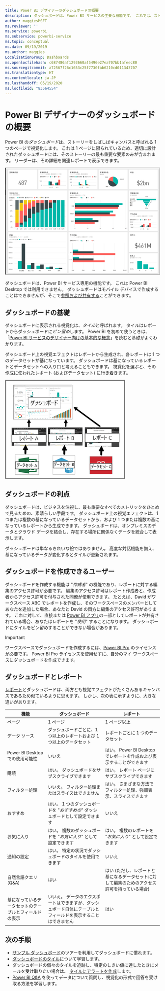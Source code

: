 ```yaml
---
title: Power BI デザイナーのダッシュボードの概要
description: ダッシュボードは、Power BI サービスの主要な機能です。 これでは、ストーリーをしばしばキャンバスと呼ばれる 1 つのページで視覚化します。
author: maggiesMSFT
ms.reviewer: ''
ms.service: powerbi
ms.subservice: powerbi-service
ms.topic: conceptual
ms.date: 09/19/2019
ms.author: maggies
LocalizationGroup: Dashboards
ms.openlocfilehash: c687486af1293660af5496e27ea707bb1afeec80
ms.sourcegitcommit: a72567f26c1653c25f7730fab6210cd011343707
ms.translationtype: HT
ms.contentlocale: ja-JP
ms.lasthandoff: 05/19/2020
ms.locfileid: "83564554"
---
```

# <a name="introduction-to-dashboards-for-power-bi-designers"></a>Power BI デザイナーのダッシュボードの概要

Power BI の*ダッシュボード*は、ストーリーをしばしばキャンバスと呼ばれる 1 つのページで視覚化します。 これは 1 ページに限られているため、適切に設計されたダッシュボードには、そのストーリーの最も重要な要素のみが含まれます。 リーダーは、その詳細を関連レポートで表示できます。

![ダッシュボード](media/service-dashboards/power-bi-dashboard2.png)

ダッシュボードは、Power BI サービス専用の機能です。 これは Power BI Desktop では利用できません。 ダッシュボードはモバイル デバイスで作成することはできませんが、そこで[参照および共有する](../consumer/mobile/mobile-apps-view-dashboard.md)ことができます。

## <a name="dashboard-basics"></a>ダッシュボードの基礎 

ダッシュボードに表示される視覚化は、*タイル*と呼ばれます。 タイルはレポートからダッシュボードに*ピン留め*します。 Power BI を初めて使うときは、「[Power BI サービスのデザイナー向けの基本的な概念](../fundamentals/service-basic-concepts.md)」を読むと基礎がよくわかります。

ダッシュボード上の視覚エフェクトはレポートから生成され、各レポートは 1 つのデータセットが基になっています。 ダッシュボードは基になっているレポートとデータセットへの入り口と考えることもできます。 視覚化を選ぶと、その作成に使われたレポート (およびデータセット) に行き着きます。

![ダッシュボード、レポート、データセット間の関係を示す図](media/service-dashboards/power-bi-diagram.png)

## <a name="advantages-of-dashboards"></a>ダッシュボードの利点
ダッシュボードは、ビジネスを注視し、最も重要なすべてのメトリックをひとめで見るための、素晴らしい手段です。 ダッシュボード上の視覚エフェクトは、1 つまたは複数の基になっているデータセットから、および 1 つまたは複数の基になっているレポートから生成できます。 ダッシュボードは、オンプレミスのデータとクラウド データを結合し、存在する場所に関係なくデータを統合して表示します。

ダッシュボードは単なるきれいな絵ではありません。 高度な対話機能を備え、基になっているデータが変化するとタイルが更新されます。

## <a name="who-can-create-a-dashboard"></a>ダッシュボードを作成できるユーザー
ダッシュボードを作成する機能は "*作成者*" の機能であり、レポートに対する編集のアクセス許可が必要です。 編集のアクセス許可はレポート作成者と、作成者からアクセス許可を付与された同僚が使用できます。 たとえば、David がワークスペース ABC でレポートを作成し、そのワークスペースのメンバーとしてあなたを追加した場合、あなたと David の両方に編集のアクセス許可があります。 これに対して、直接または [Power BI アプリ](../collaborate-share/service-create-distribute-apps.md)の一部としてレポートが共有されている場合、あなたはレポートを "*使用*" することになります。 ダッシュボードにタイルをピン留めすることができない場合があります。 

> [!IMPORTANT]
> ワークスペースでダッシュボードを作成するには、[Power BI Pro](../fundamentals/service-features-license-type.md) のライセンスが必要です。 Power BI Pro ライセンスを使用せずに、自分のマイ ワークスペースにダッシュボードを作成できます。


## <a name="dashboards-versus-reports"></a>ダッシュボードとレポート
[レポート](../consumer/end-user-reports.md)とダッシュボードは、両方とも視覚エフェクトがたくさんあるキャンバスであるため似ているように思えます。 しかし、次の表に示すように、大きな違いがあります。

| **機能** | **ダッシュボード** | **レポート** |
| --- | --- | --- |
| ページ |1 ページ |1 ページ以上 |
| データ ソース |ダッシュボードごとに、1 つ以上のレポートおよび 1 つ以上のデータセット |レポートごとに 1 つのデータセット |
| Power BI Desktop での使用可能性 |いいえ | はい。 Power BI Desktop でレポートを作成および表示することができます |
| 購読 |はい。 ダッシュボードをサブスクライブできます |はい。 レポート ページにサブスクライブできます |
| フィルター処理 |いいえ。 フィルター処理またはスライスはできません |はい。 さまざまな方法でフィルター処理、強調表示、スライスできます |
| おすすめ |はい。 1 つのダッシュボードを "*おすすめの*" ダッシュボードとして設定できます |いいえ |
| お気に入り | はい。 複数のダッシュボードを "*お気に入り*" として設定できます | はい。 複数のレポートを "*お気に入り*" として設定できます
| 通知の設定 |はい。 特定の状況でダッシュボードのタイルを使用できます |いいえ |
| 自然言語クエリ (Q&A) |はい | はい (ただし、レポートと基になるデータセットに対して編集のためのアクセス許可を持っている場合) |
| 基になっているデータセットのテーブルとフィールドの表示 |いいえ。 データのエクスポートはできますが、ダッシュボード自体にテーブルとフィールドを表示することはできません |はい |


## <a name="next-steps"></a>次の手順
* [サンプル ダッシュボード](sample-tutorial-connect-to-the-samples.md)のツアーを利用してダッシュボードに慣れます。
* [ダッシュボードのタイル](service-dashboard-tiles.md)について学習します。
* ダッシュボードの個々のタイルを追跡し、特定のしきい値に達したときにメールを受け取りたい場合は、 [タイルにアラートを作成](service-set-data-alerts.md)します。
* [Power BI Q&A](power-bi-tutorial-q-and-a.md) を使ってデータについて質問し、視覚化の形式で回答を受け取る方法を学習します。
